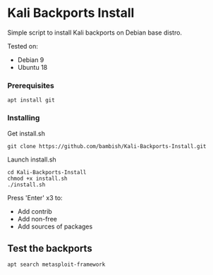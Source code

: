 # Kali Backports Install

Simple script to install Kali backports on Debian base distro.

Tested on:
* Debian 9
* Ubuntu 18

### Prerequisites

```
apt install git
```

### Installing

Get install.sh
```
git clone https://github.com/bambish/Kali-Backports-Install.git
```

Launch install.sh
```
cd Kali-Backports-Install
chmod +x install.sh
./install.sh
```
Press 'Enter' x3 to:
* Add contrib
* Add non-free
* Add sources of packages

## Test the backports

```
apt search metasploit-framework
```